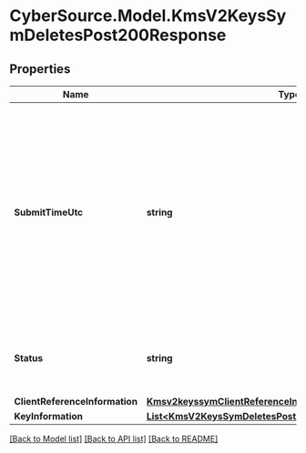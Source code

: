 # CyberSource.Model.KmsV2KeysSymDeletesPost200Response
## Properties

Name | Type | Description | Notes
------------ | ------------- | ------------- | -------------
**SubmitTimeUtc** | **string** | Time of request in UTC. Format: &#x60;YYYY-MM-DDThh:mm:ssZ&#x60; **Example** &#x60;2016-08-11T22:47:57Z&#x60; equals August 11, 2016, at 22:47:57 (10:47:57 p.m.). The &#x60;T&#x60; separates the date and the time. The &#x60;Z&#x60; indicates UTC.  Returned by Cybersource for all services.  | [optional] 
**Status** | **string** | The status of the submitted transaction.  Possible values:  - ACCEPTED  | [optional] 
**ClientReferenceInformation** | [**Kmsv2keyssymClientReferenceInformation**](Kmsv2keyssymClientReferenceInformation.md) |  | [optional] 
**KeyInformation** | [**List&lt;KmsV2KeysSymDeletesPost200ResponseKeyInformation&gt;**](KmsV2KeysSymDeletesPost200ResponseKeyInformation.md) |  | [optional] 

[[Back to Model list]](../README.md#documentation-for-models) [[Back to API list]](../README.md#documentation-for-api-endpoints) [[Back to README]](../README.md)

